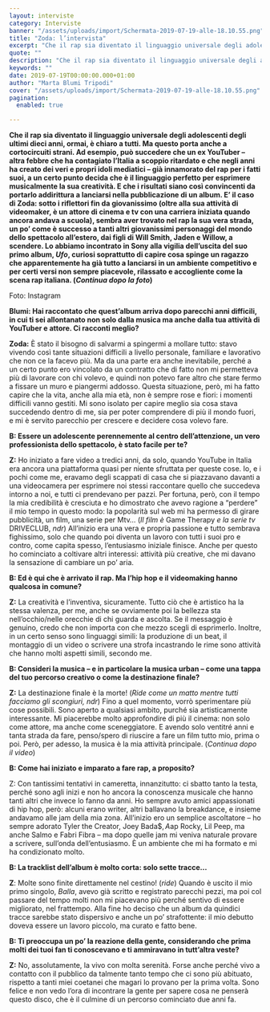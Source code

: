 ```yaml
---
layout: interviste
category: Interviste
banner: "/assets/uploads/import/Schermata-2019-07-19-alle-18.10.55.png"
title: "Zoda: l’intervista"
excerpt: "Che il rap sia diventato il linguaggio universale degli adolescenti degli ultimi dieci anni, ormai, è chiaro a tutti. Ma questo porta anche a cortocircuiti strani. Ad esempio, può succedere che un ex YouTuber – altra febbre che ha contagiato l’Italia a scoppio ritardato e che negli anni ha creato dei veri e propri idoli…"
quote: ""
description: "Che il rap sia diventato il linguaggio universale degli adolescenti degli ultimi dieci anni, ormai, è chiaro a tutti. Ma questo porta anche a cortocircuiti strani. Ad esempio, può succedere che un ex YouTuber – altra febbre che ha contagiato l’Italia a scoppio ritardato e che negli anni ha creato dei veri e propri idoli…"
keywords: ""
date: 2019-07-19T00:00:00.000+01:00
author: "Marta Blumi Tripodi"
cover: "/assets/uploads/import/Schermata-2019-07-19-alle-18.10.55.png"
pagination:
  enabled: true

---
```


**Che il rap sia diventato il linguaggio universale degli adolescenti degli ultimi dieci anni, ormai, è chiaro a tutti. Ma questo porta anche a cortocircuiti strani. Ad esempio, può succedere che un ex YouTuber – altra febbre che ha contagiato l’Italia a scoppio ritardato e che negli anni ha creato dei veri e propri idoli mediatici – già innamorato del rap per i fatti suoi, a un certo punto decida che è il linguaggio perfetto per esprimere musicalmente la sua creatività. E che i risultati siano così convincenti da portarlo addirittura a lanciarsi nella pubblicazione di un album. E’ il caso di Zoda: sotto i riflettori fin da giovanissimo (oltre alla sua attività di videomaker, è un attore di cinema e tv con una carriera iniziata quando ancora andava a scuola), sembra aver trovato nel rap la sua vera strada, un po’ come è successo a tanti altri giovanissimi personaggi del mondo dello spettacolo all’estero, dai figli di Will Smith, Jaden e Willow, a scendere. Lo abbiamo incontrato in Sony alla vigilia dell’uscita del suo primo album, _Ufo_, curiosi soprattutto di capire cosa spinge un ragazzo che apparentemente ha già tutto a lanciarsi in un ambiente competitivo e per certi versi non sempre piacevole, rilassato e accogliente come la scena rap italiana. (_Continua dopo la foto_)**

Foto: Instagram

**Blumi: Hai raccontato che quest’album arriva dopo parecchi anni difficili, in cui ti sei allontanato non solo dalla musica ma anche dalla tua attività di YouTuber e attore. Ci racconti meglio?**

**Zoda:** È stato il bisogno di salvarmi a spingermi a mollare tutto: stavo vivendo così tante situazioni difficili a livello personale, familiare e lavorativo che non ce la facevo più. Ma da una parte era anche inevitabile, perché a un certo punto ero vincolato da un contratto che di fatto non mi permetteva più di lavorare con chi volevo, e quindi non potevo fare altro che stare fermo a fissare un muro e piangermi addosso. Questa situazione, però, mi ha fatto capire che la vita, anche alla mia età, non è sempre rose e fiori: i momenti difficili vanno gestiti. Mi sono isolato per capire meglio sia cosa stava succedendo dentro di me, sia per poter comprendere di più il mondo fuori, e mi è servito parecchio per crescere e decidere cosa volevo fare.

**B: Essere un adolescente perennemente al centro dell’attenzione, un vero professionista dello spettacolo, è stato facile per te?**

**Z:** Ho iniziato a fare video a tredici anni, da solo, quando YouTube in Italia era ancora una piattaforma quasi per niente sfruttata per queste cose. Io, e i pochi come me, eravamo degli scappati di casa che si piazzavano davanti a una videocamera per esprimere noi stessi raccontare quello che succedeva intorno a noi, e tutti ci prendevano per pazzi. Per fortuna, però, con il tempo la mia credibilità è cresciuta e ho dimostrato che avevo ragione a “perdere” il mio tempo in questo modo: la popolarità sul web mi ha permesso di girare pubblicità, un film, una serie per Mtv… (_Il film è_ Game Therapy _e la serie tv_ DRIVECLUB, _ndr_) All’inizio era una vera e propria passione e tutto sembrava fighissimo, solo che quando poi diventa un lavoro con tutti i suoi pro e contro, come capita spesso, l’entusiasmo iniziale finisce. Anche per questo ho cominciato a coltivare altri interessi: attività più creative, che mi davano la sensazione di cambiare un po’ aria.

**B: Ed è qui che è arrivato il rap. Ma l’hip hop e il videomaking hanno qualcosa in comune?**

**Z:** La creatività e l’inventiva, sicuramente. Tutto ciò che è artistico ha la stessa valenza, per me, anche se ovviamente poi la bellezza sta nell’occhio/nelle orecchie di chi guarda e ascolta. Se il messaggio è genuino, credo che non importa con che mezzo scegli di esprimerlo. Inoltre, in un certo senso sono linguaggi simili: la produzione di un beat, il montaggio di un video o scrivere una strofa incastrando le rime sono attività che hanno molti aspetti simili, secondo me.

**B: Consideri la musica – e in particolare la musica urban – come una tappa del tuo percorso creativo o come la destinazione finale?**

**Z:** La destinazione finale è la morte! (_Ride come un matto mentre tutti facciamo gli scongiuri, ndr_) Fino a quel momento, vorrò sperimentare più cose possibili. Sono aperto a qualsiasi ambito, purché sia artisticamente interessante. Mi piacerebbe molto approfondire di più il cinema: non solo come attore, ma anche come sceneggiatore. E avendo solo ventitré anni e tanta strada da fare, penso/spero di riuscire a fare un film tutto mio, prima o poi. Però, per adesso, la musica è la mia attività principale. (_Continua dopo il video_)

**B: Come hai iniziato e imparato a fare rap, a proposito?**

Z: Con tantissimi tentativi in cameretta, innanzitutto: ci sbatto tanto la testa, perché sono agli inizi e non ho ancora la conoscenza musicale che hanno tanti altri che invece lo fanno da anni. Ho sempre avuto amici appassionati di hip hop, però: alcuni erano writer, altri ballavano la breakdance, e insieme andavamo alle jam della mia zona. All’inizio ero un semplice ascoltatore – ho sempre adorato Tyler the Creator, Joey Bada$$, A$ap Rocky, Lil Peep, ma anche Salmo e Fabri Fibra – ma dopo quelle jam mi veniva naturale provare a scrivere, sull’onda dell’entusiasmo. È un ambiente che mi ha formato e mi ha condizionato molto.

**B: La tracklist dell’album è molto corta: solo sette tracce…**

**Z**: Molte sono finite direttamente nel cestino! (_ride_) Quando è uscito il mio primo singolo, _Balla_, avevo già scritto e registrato parecchi pezzi, ma poi col passare del tempo molti non mi piacevano più perché sentivo di essere migliorato, nel frattempo. Alla fine ho deciso che un album da quindici tracce sarebbe stato dispersivo e anche un po’ strafottente: il mio debutto doveva essere un lavoro piccolo, ma curato e fatto bene.

**B: Ti preoccupa un po’ la reazione della gente, considerando che prima molti dei tuoi fan ti conoscevano e ti ammiravano in tutt’altra veste?**

**Z:** No, assolutamente, la vivo con molta serenità. Forse anche perché vivo a contatto con il pubblico da talmente tanto tempo che ci sono più abituato, rispetto a tanti miei coetanei che magari lo provano per la prima volta. Sono felice e non vedo l’ora di incontrare la gente per sapere cosa ne penserà questo disco, che è il culmine di un percorso cominciato due anni fa.
